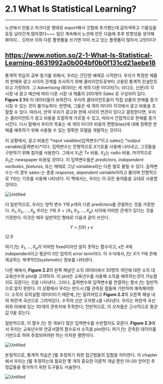 # 2.1 What Is Statistical Learning?

-----------------------------------------------------------------------------------------------------
노션에서 만들고 마크다운 형태로 export해서 깃헙에 추가했는데 글자색하고 기울임꼴 등등 날라간게 많아졌다~~~
일단 계속해서 노션에 만든 다음에 추후 방향성을 생각해봐야지...
깃허브 이외 다른 플랫폼을 쓰기엔 이미 쓰고 있는 플랫폼이 많아서 고민이다!

https://www.notion.so/2-1-What-Is-Statistical-Learning-8631992a0b004bf0b0f131cd21aebe18
-----------------------------------------------------------------------------------------------------


 통계적 학습의 공부 동기를 위해서, 우리는 간단한 예제로 시작한다. 우리가 특정한 제품의 판매와 광고 사이의 관계를 조사하기 위해 클라이언트로부터 고용된 통계적 컨설턴트라고 가정하자. 그 Advertising 데이터는 세 개의 다른 미디어(Tv, 라디오, 신문)의 각 시장 내 광고 예산에 따라 다른 시장 내 제품의 200개의 Sales 로 구성되어 있다. **Figure 2.1**에 이 데이터들이 보여진다. 우리의 클라이언트들이 직접 상품의 판매를 증가시킬 수 있는 것이 불가능하다. 반면에, 그들은 세 개의 미디어 각각에서 광고 비용을 조절할 수 있다. 따라서, 만약 우리가 광고와 판매 사이의 연관이 있다고 결정한다면, 우리는 클라이언트가 광고 비용을 조절하게 가르질 수 있고, 따라서 간접적으로 판매를 증가시킨다. 다시 말해서 우리의 목표는 세 개의 미디어 비용의 편향(bias)에 대해 정확한 판매를 예측하기 위해 사용될 수 있는 정확한 모델을 개발하는 것이다. 

 이 상황에서, 광고 비용은 *input vaiables(입력변수)*이고 sales는 *output variable(출력변수)*이다. 입력변수는 전형적으로 $X$기호를 사용해 나타내고, 그것들을 구분하기 위해 첨자를 사용한다. 그래서 $X_1$은 Tv 비용,  $X_2$는 radio 비용, 마지막으로  $X_3$는 newspaper 비용일 것이다. 이 입력변수들은 *predictors*, *independent varibales*, *features*, 또는 때때로 그냥 *variables*라는 다른 말로 불릴 수 있다. 출력변수는-이 경우 sales-는 종종 *response*, *dependent variable*이라고 불리며 전형적으로 $Y$라는 기호를 사용해 나타낸다. 이 책에서는, 우리는 이 모든 용어들을 교대로 사용할 것이다. 

![Untitled](Untitled%208631992a0b004bf0b0f131cd21aebe18/Untitled.png)

 더 일반적으로, 우리는 양적 변수 $Y$와 $p$개의 다른 predictors를 관찰하는 것을 가정한다. $X_1, X_2, ... , X_p$ 우리는 $Y$와 $X=(X_1, X_2, ... , X_p)$ 사이에 어떠한 관계가 있다는 것을 가정한다. 이것은 매우 일반적인 형태로 다음과 같이 쓰인다.

$$
Y=f(X)+\epsilon
$$

(2.1)

여기 $f$는 $X_1, ..., X_p$의 어떠한 fixed이자만 알지 못하는 함수이고, $\epsilon$은 $X$에 independent이고 평균이 0인 임의의 *error term*이다. 이 수식에서, $f$는 $X$가 $Y$에 관해 제공하는 *체계적인(systematic)* 정보를 나타낸다. 

 다른 예에서, **Figure 2.2**의 왼쪽 패널인 소득 데이터에서 30명의 개인에 대한 소득 대 교육년수의 plot을 고려하자. 이 plot은 교육년수를 사용해 소득을 예측하는것이 가능할지도 모른다는 것을 나타낸다. 그러나, 출력변수와 입력변수를 연결하는 함수  $f$는 일반적으로 알지 못한다. 이 상황에서 우리는 반드시 $f$를 관측된 점들에 기반하여 예측해야한다. 소득이 모의실험 데이터이기 때문에, $f$는 알려져있고 **Figure 2.2**의 오른쪽 패널 내의 파란색 곡선으로 그려져있다. 수직의 선은 오차항 $\epsilon$을 나타낸다. 우리는 파란색 곡선 위와 아래에 있는 30개의 관측치에 주목한다; 전반적으로, 이 오차들은 근사적으로 평균값 0을 갖는다.

 일반적으로, 이 함수 $f$는 한 개보다 많은 입력변수를 수반할지도 모른다. **Figure 2.3**에서 우리는 교육년수와 연공서열의 함수로서 소득을 plot한다. 여기 $f$는 관측된 데이터를 기반으로 하여 추정되여야만 하는 이차원 평면이다.

![Untitled](Untitled%208631992a0b004bf0b0f131cd21aebe18/Untitled%201.png)

 본질적으로, 통계적 학습은 $f$를 추정하기 위한 접근법들의 집합을 의미한다. 이 chapter에서 우리는 $f$를 추정하는데 필요한 몇 개의 중요한 이론적 개념 뿐만 아니라 얻어진 추정값들을 평가하기 위한 도구들도 서술한다. 

![Untitled](Untitled%208631992a0b004bf0b0f131cd21aebe18/Untitled%202.png)



